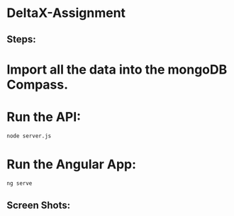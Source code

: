 # DeltaX-Assignment

## Steps:
# Import all the data into the mongoDB Compass.
# Run the API:
```bash
node server.js
```
# Run the Angular App: 
```bash
ng serve
```

## Screen Shots:
